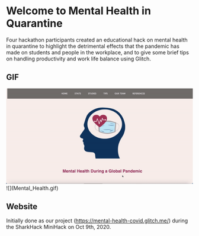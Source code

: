 # Welcome to Mental Health in Quarantine

Four hackathon participants created an educational hack on mental health in quarantine to highlight the detrimental effects that the pandemic has made on students and people in the workplace, and to give some brief tips on handling productivity and work life balance using Glitch.

## GIF

<img src = 'Mental_Health.gif' alt = 'Mental Health in Quarantine website'/>
![](Mental_Health.gif)

## Website

Initially done as our project (<https://mental-health-covid.glitch.me/>) during the SharkHack MiniHack on Oct 9th, 2020.
